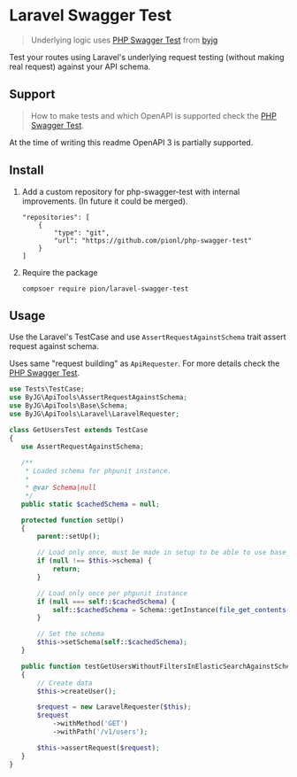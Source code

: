 # Laravel Swagger Test

> Underlying logic uses [PHP Swagger Test](https://github.com/byjg/php-swagger-test) from [byjg](https://github.com/byjg)

Test your routes using Laravel's underlying request testing (without making real request) against your API schema.

## Support

> How to make tests and which OpenAPI is supported check the [PHP Swagger Test](https://github.com/byjg/php-swagger-test).
 
 At the time of writing this readme OpenAPI 3 is partially supported.
 
 ## Install
 
 1. Add a custom repository for php-swagger-test with internal improvements. (In future it could be merged).
 
    ```
    "repositories": [
        {
            "type": "git",
            "url": "https://github.com/pionl/php-swagger-test"
        }
    ]
    ```
 2. Require the package
    
    ```
    compsoer require pion/laravel-swagger-test
    ```
 
 ## Usage
 
 Use the Laravel's TestCase and use `AssertRequestAgainstSchema` trait assert request against schema.
 
 Uses same "request building" as `ApiRequester`. For more details check the [PHP Swagger Test](https://github.com/byjg/php-swagger-test).
 
 ```php
use Tests\TestCase;
use ByJG\ApiTools\AssertRequestAgainstSchema;
use ByJG\ApiTools\Base\Schema;
use ByJG\ApiTools\Laravel\LaravelRequester;

class GetUsersTest extends TestCase
{
    use AssertRequestAgainstSchema;
    
    /**
     * Loaded schema for phpunit instance.
     *
     * @var Schema|null
     */
    public static $cachedSchema = null;

    protected function setUp()
    {
        parent::setUp();

        // Load only once, must be made in setup to be able to use base_path
        if (null !== $this->schema) {
            return;
        }

        // Load only once per phpunit instance
        if (null === self::$cachedSchema) {
            self::$cachedSchema = Schema::getInstance(file_get_contents(base_path('docs/api.json')));
        }

        // Set the schema
        $this->setSchema(self::$cachedSchema);
    }

    public function testGetUsersWithoutFiltersInElasticSearchAgainstSchema()
    {
        // Create data
        $this->createUser();

        $request = new LaravelRequester($this);
        $request
            ->withMethod('GET')
            ->withPath('/v1/users');

        $this->assertRequest($request);
    }
}
 
``` 
